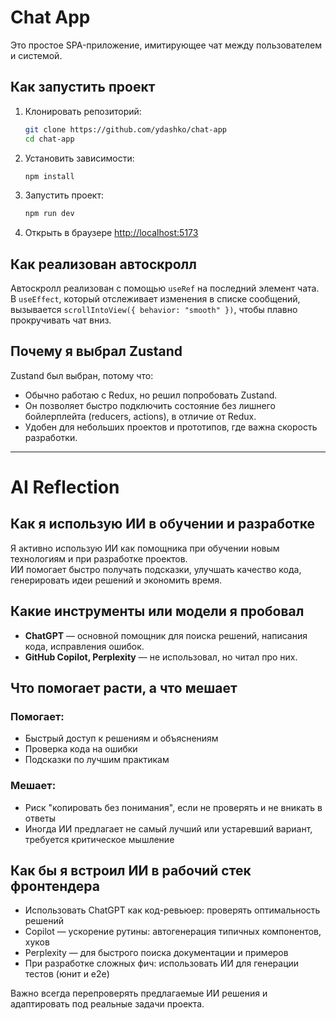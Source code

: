 # Chat App

Это простое SPA-приложение, имитирующее чат между пользователем и системой.

## Как запустить проект

1. Клонировать репозиторий:
    ```bash
    git clone https://github.com/ydashko/chat-app
    cd chat-app
    ```

2. Установить зависимости:
    ```bash
    npm install
    ```

3. Запустить проект:
    ```bash
    npm run dev
    ```

4. Открыть в браузере [http://localhost:5173](http://localhost:5173)

## Как реализован автоскролл

Автоскролл реализован с помощью `useRef` на последний элемент чата.  
В `useEffect`, который отслеживает изменения в списке сообщений, вызывается `scrollIntoView({ behavior: "smooth" })`, чтобы плавно прокручивать чат вниз.

## Почему я выбрал Zustand

Zustand был выбран, потому что:
- Обычно работаю с Redux, но решил попробовать Zustand.
- Он позволяет быстро подключить состояние без лишнего бойлерплейта (reducers, actions), в отличие от Redux.
- Удобен для небольших проектов и прототипов, где важна скорость разработки.

---

# AI Reflection

## Как я использую ИИ в обучении и разработке

Я активно использую ИИ как помощника при обучении новым технологиям и при разработке проектов.  
ИИ помогает быстро получать подсказки, улучшать качество кода, генерировать идеи решений и экономить время.

## Какие инструменты или модели я пробовал

- **ChatGPT** — основной помощник для поиска решений, написания кода, исправления ошибок.
- **GitHub Copilot, Perplexity** — не использовал, но читал про них.

## Что помогает расти, а что мешает

### Помогает:
- Быстрый доступ к решениям и объяснениям
- Проверка кода на ошибки
- Подсказки по лучшим практикам

### Мешает:
- Риск "копировать без понимания", если не проверять и не вникать в ответы
- Иногда ИИ предлагает не самый лучший или устаревший вариант, требуется критическое мышление

## Как бы я встроил ИИ в рабочий стек фронтендера
- Использовать ChatGPT как код-ревьюер: проверять оптимальность решений
- Copilot — ускорение рутины: автогенерация типичных компонентов, хуков
- Perplexity — для быстрого поиска документации и примеров
- При разработке сложных фич: использовать ИИ для генерации тестов (юнит и e2e)

Важно всегда перепроверять предлагаемые ИИ решения и адаптировать под реальные задачи проекта.
